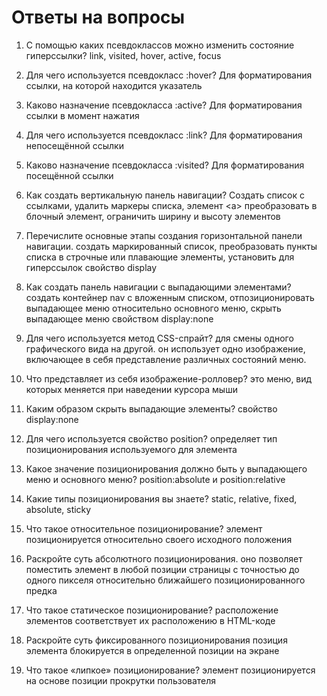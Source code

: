 # Ответы на вопросы
1. С помощью каких псевдоклассов можно изменить состояние гиперссылки? 
link, visited, hover, active, focus

2. Для чего используется псевдокласс :hover? 
Для форматирования ссылки, на которой находится указатель 

3. Каково назначение псевдокласса :active? 
Для форматирования ссылки в момент нажатия

4. Для чего используется псевдокласс :link? 
Для форматирования непосещённой ссылки 

5. Каково назначение псевдокласса :visited? 
Для форматирования посещённой ссылки

6. Как создать вертикальную панель навигации? 
Создать список с ссылками, удалить маркеры списка, элемент <а> преобразовать в блочный элемент, ограничить ширину и высоту элементов

7. Перечислите основные этапы создания горизонтальной панели навигации. 
создать маркированный список, преобразовать пункты списка в строчные или плавающие элементы, установить для гиперссылок свойство display

8. Как создать панель навигации с выпадающими элементами? 
создать контейнер nav с вложенным списком, отпозиционировать выпадающее меню относительно основного меню, скрыть выпадающее меню свойством display:none

9. Для чего используется метод CSS-спрайт? 
для смены одного графического вида на другой. он использует одно изображение, включающее в себя представление различных состояний меню.

10. Что представляет из себя изображение-ролловер? 
это меню, вид которых меняется при наведении курсора мыши

11. Каким образом скрыть выпадающие элементы? 
свойство display:none

12. Для чего используется свойство position? 
определяет тип позиционирования используемого для элемента

13. Какое значение позиционирования должно быть у выпадающего меню и основного меню? 
position:absolute и position:relative

15. Какие типы позиционирования вы знаете? 
static, relative, fixed, absolute, sticky

16. Что такое относительное позиционирование? 
элемент позиционируется относительно своего исходного положения

17. Раскройте суть абсолютного позиционирования. 
оно позволяет поместить элемент в любой позиции страницы с точностью до одного пикселя относительно ближайшего позиционированного предка

18. Что такое статическое позиционирование? 
расположение элементов соответствует их расположению в HTML-коде

19. Раскройте суть фиксированного позиционирования
позиция элемента блокируется в определенной позиции на экране

21. Что такое «липкое» позиционирование?
элемент позиционируется на основе позиции прокрутки пользователя
